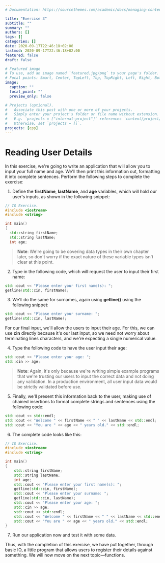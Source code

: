 ```yaml
---
# Documentation: https://sourcethemes.com/academic/docs/managing-content/

title: "Exercise 3"
subtitle: ""
summary: ""
authors: []
tags: []
categories: []
date: 2020-09-17T22:46:18+02:00
lastmod: 2020-09-17T22:46:18+02:00
featured: false
draft: false

# Featured image
# To use, add an image named `featured.jpg/png` to your page's folder.
# Focal points: Smart, Center, TopLeft, Top, TopRight, Left, Right, BottomLeft, Bottom, BottomRight.
image:
  caption: ""
  focal_point: ""
  preview_only: false

# Projects (optional).
#   Associate this post with one or more of your projects.
#   Simply enter your project's folder or file name without extension.
#   E.g. `projects = ["internal-project"]` references `content/project/deep-learning/index.md`.
#   Otherwise, set `projects = []`.
projects: [cpp]
---
```


# Reading User Details

In this exercise, we're going to write an application that will allow you to input your full name and age. We'll then print this information out, formatting it into complete sentences. Perform the following steps to complete the exercise:

1. Define the **firstName**, **lastName**, and **age** variables, which will hold our user's inputs, as shown in the following snippet:

```C++
// IO Exercise.
#include <iostream>
#include <string>

int main()
{  
  std::string firstName;
  std::string lastName;
  int age;
```

> **Note**: We're going to be covering data types in their own chapter later, so don't worry if the exact nature of these variable types isn't clear at this point.

2. Type in the following code, which will request the user to input their first name:

```C++
std::cout << "Please enter your first name(s): ";
getline(std::cin, firstName);
```

3. We'll do the same for surnames, again using **getline()** using the following snippet:

```C++
std::cout << "Please enter your surname: ";
getline(std::cin, lastName);
```

For our final input, we'll allow the users to input their age. For this, we can use **cin** directly because it's our last input, so we need not worry about terminating lines characters, and we're expecting a single numerical value.

4. Type the following code to have the user input their age:

```C++
std::cout << "Please enter your age: ";
std::cin >> age;
```

> **Note**: Again, it's only because we're writing simple example programs that we're trusting our users to input the correct data and not doing any validation. In a production environment, all user input data would be strictly validated before use.

5. Finally, we'll present this information back to the user, making use of chained insertions to format complete strings and sentences using the following code:

```C++
std::cout << std::endl;
std::cout << "Welcome " << firstName << " " << lastName << std::endl;
std::cout << "You are " << age << " years old." << std::endl;
```

6. The complete code looks like this:

```C++
// IO Exercise. 
#include <iostream> 
#include <string> 

int main() 
{ 
    std::string firstName; 
    std::string lastName; 
    int age; 
    std::cout << "Please enter your first name(s): "; 
    getline(std::cin, firstName); 
    std::cout << "Please enter your surname: "; 
    getline(std::cin, lastName); 
    std::cout << "Please enter your age: "; 
    std::cin >> age; 
    std::cout << std::endl; 
    std::cout << "Welcome " << firstName << " " << lastName << std::endl; 
    std::cout << "You are " << age << " years old." << std::endl; 
} 
```

7. Run our application now and test it with some data.
  
Thus, with the completion of this exercise, we have put together, through basic IO, a little program that allows users to register their details against something. We will now move on the next topic—functions.